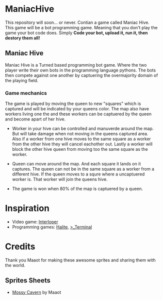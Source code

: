 # ManiacHive
This repository will soon... or never.
Contian a game called Maniac Hive.
This game will be a bot programming game. Meaning that you don't play
the game your bot code does. 
Simply **Code your bot, upload it, run it, then destory them all!** 

## Maniac Hive
Maniac Hive is a Turned based programming bot game. 
Where the two player write their own bots in the programming language pythons.
The bots then compete against one another by captuering the overmajority domain 
of the playing field.

### Game mechanics
The game is played by moving the queen to new "squares" which is captured and 
will be indicated by your queens color. The map also have workers living one the 
and these workers can be captuered by the queen and become apart of her hive.

* Worker in your hive can be controlled and manuverde around the map. But will
  take damage when not moving in the queens captured area. Also if a worker from 
  one hive moves to the same square as a worker from the other hive they will 
  cancel eachother out. Lastly a worker will block the other hive queen from moving
  too the same square as the worker.

* Queen can move around the map. And each square it lands on it captures. The queen 
  can not be in the same square as a worker from a different hive. If the queen moves
  to a squre where a uncaptuered worker is. That worker will join the queens hive.

* The game is won when 80% of the map is captuered by a queen. 

# Inspiration
* Video game: [Interloper](http://interlopergame.com/) 
* Programming games: [Halite](https://halite.io/), [>_Terminal](https://terminal.c1games.com/)

# Credits
Thank you Maaot for making these awesome sprites and sharing them with the world.

## Sprites Sheets
* [Mossy Cavern](https://maaot.itch.io/mossy-cavern) by Maaot

